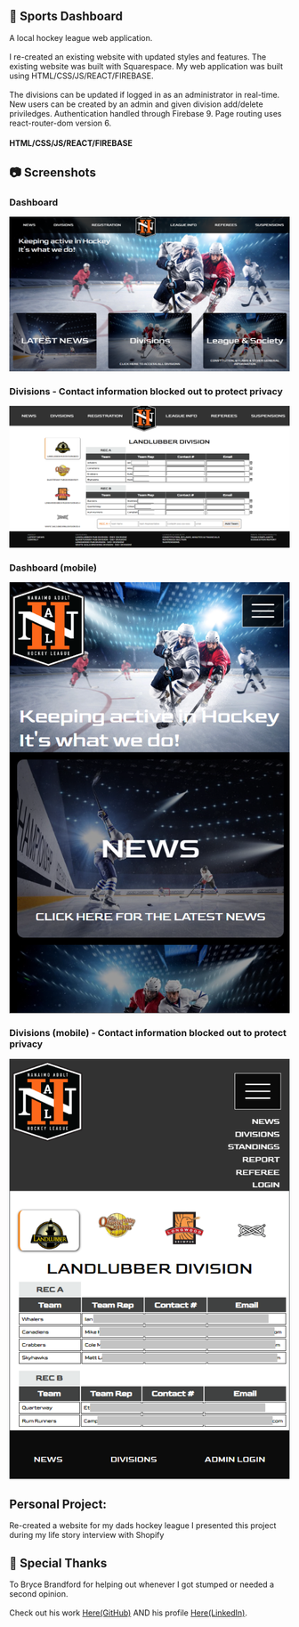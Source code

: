## :ice_hockey: Sports Dashboard
A local hockey league web application.
<br>
<br>
I re-created an existing website with updated styles and features. The existing website was built with Squarespace. My web application was built using HTML/CSS/JS/REACT/FIREBASE. 
<br>
<br>
The divisions can be updated if logged in as an administrator in real-time. New users can be created by an admin and given division add/delete priviledges. Authentication handled through Firebase 9. Page routing uses react-router-dom version 6. 

#### HTML/CSS/JS/REACT/FIREBASE

## :camera: Screenshots
### Dashboard
![dashboard](https://github.com/T-Pirozzini/Sports-Dashboard/blob/main/src/assets/home.png?raw=true)
### Divisions - Contact information blocked out to protect privacy
![divisions](https://github.com/T-Pirozzini/Sports-Dashboard/blob/main/src/assets/divisions.png?raw=true)
### Dashboard (mobile)
![mobile-dashboard](https://github.com/T-Pirozzini/Sports-Dashboard/blob/main/src/assets/mobile%20-%20home.png?raw=true)
### Divisions (mobile) - Contact information blocked out to protect privacy
![mobile-divisions](https://github.com/T-Pirozzini/Sports-Dashboard/blob/main/src/assets/mobile-divisions.png?raw=true)

## Personal Project:
Re-created a website for my dads hockey league
I presented this project during my life story interview with Shopify

## :loudspeaker: Special Thanks
To Bryce Brandford for helping out whenever I got stumped or needed a second opinion.
<br>
<br>
Check out his work [Here(GitHub)](https://github.com/BBrandford11) AND his profile [Here(LinkedIn)](https://www.linkedin.com/in/bryce-brandford-15a098226/). 